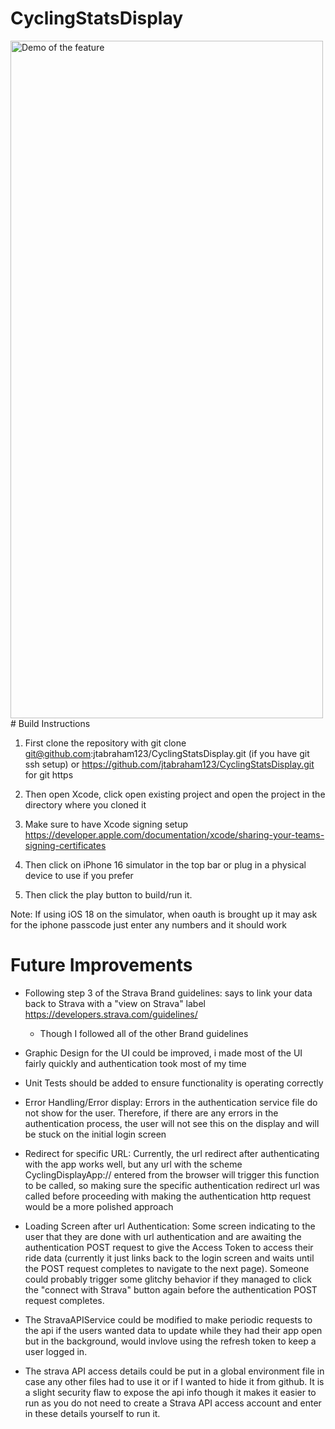 # CyclingStatsDisplay

<img src="CyclingStatsDisplay/stravaApp.gif" alt="Demo of the feature" width="500" height="1084"/>
# Build Instructions

1. First clone the repository with git clone git@github.com:jtabraham123/CyclingStatsDisplay.git (if you have git ssh setup) or https://github.com/jtabraham123/CyclingStatsDisplay.git for git https

2. Then open Xcode, click open existing project and open the project in the directory where you cloned it

3. Make sure to have Xcode signing setup https://developer.apple.com/documentation/xcode/sharing-your-teams-signing-certificates

4. Then click on iPhone 16 simulator in the top bar or plug in a physical device to use if you prefer

5. Then click the play button to build/run it.

Note: If using iOS 18 on the simulator, when oauth is brought up it may ask for the iphone passcode just enter any numbers and it should work

# Future Improvements 

- Following step 3 of the Strava Brand guidelines: says to link your data back to Strava with a "view on Strava" label https://developers.strava.com/guidelines/
  - Though I followed all of the other Brand guidelines

- Graphic Design for the UI could be improved, i made most of the UI fairly quickly and authentication took most of my time

- Unit Tests should be added to ensure functionality is operating correctly

- Error Handling/Error display: Errors in the authentication service file do not show for the user. Therefore, if there are any errors in the authentication process, the user will not see this on the display and will be stuck on the initial login screen

- Redirect for specific URL: Currently, the url redirect after authenticating with the app works well, but any url with the scheme CyclingDisplayApp:// entered from the browser will trigger this function to be called, so making sure the specific authentication redirect url was called before proceeding with making the authentication http request would be a more polished approach

- Loading Screen after url Authentication: Some screen indicating to the user that they are done with url authentication and are awaiting the authentication POST request to give the Access Token to access their ride data (currently it just links back to the login screen and waits until the POST request completes to navigate to the next page). Someone could probably trigger some glitchy behavior if they managed to click the "connect with Strava" button again before the authentication POST request completes.

- The StravaAPIService could be modified to make periodic requests to the api if the users wanted data to update while they had their app open but in the background, would invlove using the refresh token to keep a user logged in.

- The strava API access details could be put in a global environment file in case any other files had to use it or if I wanted to hide it from github. It is a slight security flaw to expose the api info though it makes it easier to run as you do not need to create a Strava API access account and enter in these details yourself to run it.
